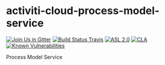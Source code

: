 # activiti-cloud-process-model-service

[![Join Us in Gitter](https://badges.gitter.im/Activiti/Activiti7.svg)](https://gitter.im/Activiti/Activiti7?utm_source=badge&utm_medium=badge&utm_campaign=pr-badge&utm_content=badge)
[![Build Status Travis](https://travis-ci.org/Activiti/activiti-cloud-process-model-service.svg?branch=master)](https://travis-ci.org/Activiti/activiti-cloud-process-model-service)
[![ASL 2.0](https://img.shields.io/hexpm/l/plug.svg)](https://github.com/Activiti/activiti-cloud-process-model-service/blob/master/LICENSE.txt)
[![CLA](https://cla-assistant.io/readme/badge/Activiti/activiti-cloud-process-model-service)](https://cla-assistant.io/Activiti/activiti-cloud-process-model-service)
[![Known Vulnerabilities](https://snyk.io/test/github/Activiti/activiti-cloud-process-model-service/badge.svg)](https://snyk.io/test/github/Activiti/activiti-cloud-process-model-service)

Process Model Service 
